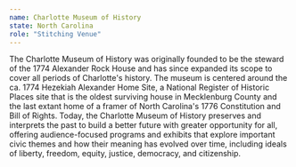 ```yaml
---
name: Charlotte Museum of History 
state: North Carolina
role: "Stitching Venue"
---
```


The Charlotte Museum of History was originally founded to be the steward of the 1774 Alexander Rock House and has since expanded its scope to cover all periods of Charlotte's history. The museum is centered around the ca. 1774 Hezekiah Alexander Home Site, a National Register of Historic Places site that is the oldest surviving house in Mecklenburg County and the last extant home of a framer of North Carolina's 1776 Constitution and Bill of Rights. Today, the Charlotte Museum of History preserves and interprets the past to build a better future with greater opportunity for all, offering audience-focused programs and exhibits that explore important civic themes and how their meaning has evolved over time, including ideals of liberty, freedom, equity, justice, democracy, and citizenship.